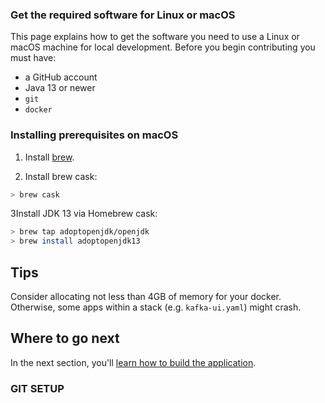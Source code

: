 ### Get the required software for Linux or macOS

This page explains how to get the software you need to use a Linux or macOS
machine for local development. Before you begin contributing you must have:

* a GitHub account
* Java 13 or newer
* `git`
* `docker`

### Installing prerequisites on macOS
1. Install [brew](https://brew.sh/).

2. Install brew cask:
```sh
> brew cask
``` 
3Install JDK 13 via Homebrew cask:
```sh
> brew tap adoptopenjdk/openjdk
> brew install adoptopenjdk13
```

## Tips

Consider allocating not less than 4GB of memory for your docker. 
Otherwise, some apps within a stack (e.g. `kafka-ui.yaml`) might crash.

## Where to go next

In the next section, you'll [learn how to build the application](building.md).
### GIT SETUP